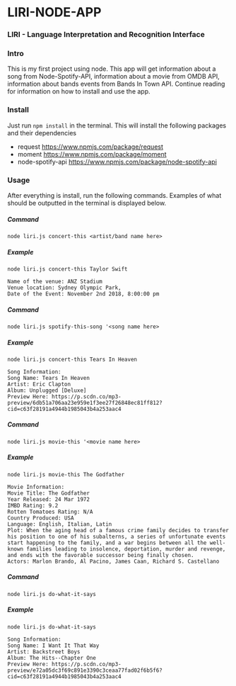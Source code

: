 # LIRI-NODE-APP

### LIRI - Language Interpretation and Recognition Interface

### Intro
This is my first project using node. This app will get information about a song from Node-Spotify-API, information about a movie from OMDB API, information about bands events from Bands In Town API. Continue reading for information on how to install and use the app.


### Install
Just run ```npm install``` in the terminal. 
This will install the following packages and their dependencies
- request https://www.npmjs.com/package/request
- moment https://www.npmjs.com/package/moment
- node-spotify-api https://www.npmjs.com/package/node-spotify-api

### Usage
After everything is install, run the following commands. Examples of what should be outputted in the terminal is displayed below. 

##### Command 
```node liri.js concert-this <artist/band name here>```
##### Example
```
node liri.js concert-this Taylor Swift

Name of the venue: ANZ Stadium
Venue location: Sydney Olympic Park,
Date of the Event: November 2nd 2018, 8:00:00 pm
```
##### Command 
```node liri.js spotify-this-song '<song name here>```
##### Example
```
node liri.js concert-this Tears In Heaven

Song Information:
Song Name: Tears In Heaven
Artist: Eric Clapton
Album: Unplugged [Deluxe]
Preview Here: https://p.scdn.co/mp3-preview/6db51a706aa23e959e1f3ee27f26848ec81ff812?cid=c63f28191a4944b1985043b4a253aac4
```
##### Command 
```node liri.js movie-this '<movie name here>```
##### Example
```
node liri.js movie-this The Godfather

Movie Information:
Movie Title: The Godfather
Year Released: 24 Mar 1972
IMBD Rating: 9.2
Rotten Tomatoes Rating: N/A
Country Produced: USA
Language: English, Italian, Latin
Plot: When the aging head of a famous crime family decides to transfer his position to one of his subalterns, a series of unfortunate events start happening to the family, and a war begins between all the well-known families leading to insolence, deportation, murder and revenge, and ends with the favorable successor being finally chosen.
Actors: Marlon Brando, Al Pacino, James Caan, Richard S. Castellano
```
##### Command 
```node liri.js do-what-it-says```
##### Example
```
node liri.js do-what-it-says

Song Information:
Song Name: I Want It That Way
Artist: Backstreet Boys
Album: The Hits--Chapter One
Preview Here: https://p.scdn.co/mp3-preview/e72a05dc3f69c891e3390c3ceaa77fad02f6b5f6?cid=c63f28191a4944b1985043b4a253aac4
```